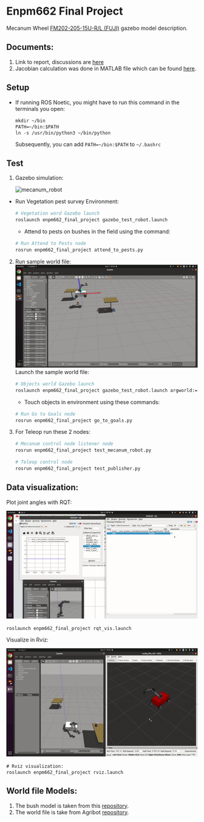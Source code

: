 # Enpm662 Final Project

Mecanum Wheel [FM202-205-15U-R/L (FUJI)](http://www.fuji-bearing.com/japanese/products/conveyor/conveyor0408.html)
gazebo model description.

## Documents:
1. Link to report, discussions are [here](https://drive.google.com/drive/folders/1Rp32GsWSPNQBrzzu0iJeZsF_Ti1MLDRo?usp=sharing)
2. Jacobian calculation was done in MATLAB file which can be found [here](assets/).
## Setup


 - If running ROS Noetic, you might have to run this command in the terminals you open:
    ```
    mkdir ~/bin
    PATH=~/bin:$PATH
    ln -s /usr/bin/python3 ~/bin/python
    ```
    Subsequently, you can add `PATH=~/bin:$PATH` to `~/.bashrc`

## Test

1. Gazebo simulation:

    ![mecanum_robot](assets/vegetation.gif)


- Run Vegetation pest survey Environment:
  ``` bash
  # Vegetation word Gazebo launch
  roslaunch enpm662_final_project gazebo_test_robot.launch
  ```
  - Attend to pests on bushes in the field using the command:
  ```bash
  # Run Attend to Pests node
  rosrun enpm662_final_project attend_to_pests.py
  ```


2. Run sample world file:
  ![mecanum_robot](assets/3goals.gif)
    Launch the sample world file:
    ```bash
    # Objects world Gazebo launch
    roslaunch enpm662_final_project gazebo_test_robot.launch argworld:=objects
    ```
    - Touch objects in environment using these commands:
    ```bash
    # Run Go to Goals node
    rosrun enpm662_final_project go_to_goals.py
    ```

3. For Teleop run these 2 nodes:
    ```bash
    # Mecanum control node listener node
    rosrun enpm662_final_project test_mecanum_robot.py
    ```

    ```bash
    # Teleop control node
    rosrun enpm662_final_project test_publisher.py
    ```

## Data visualization:
Plot joint angles with RQT:

![Rviz](assets/PID.gif)
```
roslaunch enpm662_final_project rqt_vis.launch  
```

Visualize in Rviz:

![Rviz](assets/rviz.gif)
```
# Rviz visualization:
roslaunch enpm662_final_project rviz.launch
```

## World file Models:
1. The bush model is taken from this [repository](https://github.com/kubja/gazebo-vegetation).
2. The world file is take from Agribot [repository](https://github.com/PRBonn/agribot).